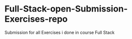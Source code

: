 # Full-Stack-open-Submission-Exercises-repo
Submission for all Exercises i done in course Full Stack
